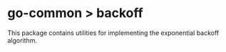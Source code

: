 # go-common > backoff

This package contains utilities for implementing the exponential backoff algorithm.
